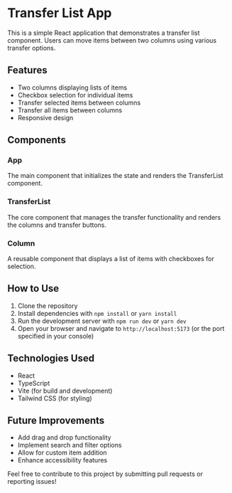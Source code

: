 # Transfer List App

This is a simple React application that demonstrates a transfer list component. Users can move items between two columns using various transfer options.

## Features

- Two columns displaying lists of items
- Checkbox selection for individual items
- Transfer selected items between columns
- Transfer all items between columns
- Responsive design

## Components

### App

The main component that initializes the state and renders the TransferList component.

### TransferList

The core component that manages the transfer functionality and renders the columns and transfer buttons.

### Column

A reusable component that displays a list of items with checkboxes for selection.

## How to Use

1. Clone the repository
2. Install dependencies with `npm install` or `yarn install`
3. Run the development server with `npm run dev` or `yarn dev`
4. Open your browser and navigate to `http://localhost:5173` (or the port specified in your console)

## Technologies Used

- React
- TypeScript
- Vite (for build and development)
- Tailwind CSS (for styling)

## Future Improvements

- Add drag and drop functionality
- Implement search and filter options
- Allow for custom item addition
- Enhance accessibility features

Feel free to contribute to this project by submitting pull requests or reporting issues!
